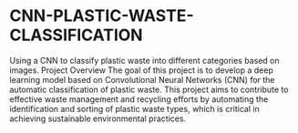 # CNN-PLASTIC-WASTE-CLASSIFICATION
Using a CNN to classify plastic waste into different categories based on images.
Project Overview
The goal of this project is to develop a deep learning model based on Convolutional Neural Networks (CNN) for the automatic classification of plastic waste. This project aims to contribute to effective waste management and recycling efforts by automating the identification and sorting of plastic waste types, which is critical in achieving sustainable environmental practices.
